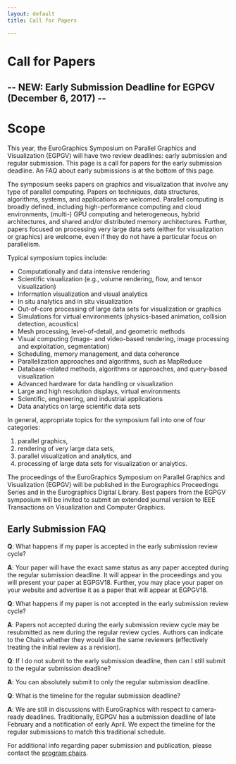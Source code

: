 ```yaml
---
layout: default
title: Call for Papers

---
```


# Call for Papers

## -- NEW: Early Submission Deadline for EGPGV (December 6, 2017) --

# Scope

This year, the EuroGraphics Symposium on Parallel Graphics and Visualization (EGPGV) will have two review deadlines: early submission and regular submission. 
This page is a call for papers for the early submission deadline. 
An FAQ about early submissions is at the bottom of this page.

The symposium seeks papers on graphics and visualization that involve any type of parallel computing. 
Papers on techniques, data structures, algorithms, systems, and applications are welcomed. 
Parallel computing is broadly defined, including high-performance computing and cloud environments, (multi-) GPU computing and heterogeneous, hybrid architectures, and shared and/or distributed memory architectures.
Further, papers focused on processing very large data sets (either for visualization or graphics) are welcome, even if they do not have a particular focus on parallelism.

Typical symposium topics include:

* Computationally and data intensive rendering
* Scientific visualization (e.g., volume rendering, flow, and tensor visualization)
* Information visualization and visual analytics
* In situ analytics and in situ visualization
* Out-of-core processing of large data sets for visualization or graphics
* Simulations for virtual environments (physics-based animation, collision detection, acoustics)
* Mesh processing, level-of-detail, and geometric methods
* Visual computing (image- and video-based rendering, image processing and exploitation, segmentation)
* Scheduling, memory management, and data coherence
* Parallelization approaches and algorithms, such as MapReduce
* Database-related methods, algorithms or approaches, and query-based visualization
* Advanced hardware for data handling or visualization
* Large and high resolution displays, virtual environments
* Scientific, engineering, and industrial applications
* Data analytics on large scientific data sets

In general, appropriate topics for the symposium fall into one of four categories:
1. parallel graphics,
2. rendering of very large data sets,
3. parallel visualization and analytics, and
4. processing of large data sets for visualization or analytics.

The proceedings of the EuroGraphics Symposium on Parallel Graphics and Visualization (EGPGV) will be published in the Eurographics Proceedings Series and in the Eurographics Digital Library. Best papers from the EGPGV symposium will be invited to submit an extended journal version to IEEE Transactions on Visualization and Computer Graphics.

## Early Submission FAQ

**Q**: What happens if my paper is accepted in the early submission review cycle?

**A**: Your paper will have the exact same status as any paper accepted during the regular submission deadline. It will appear in the proceedings and you will present your paper at EGPGV18. Further, you may place your paper on your website and advertise it as a paper that will appear at EGPGV18.



**Q**: What happens if my paper is not accepted in the early submission review cycle?

**A**: Papers not accepted during the early submission review cycle may be resubmitted as new during the regular review cycles. Authors can indicate to the Chairs whether they would like the same reviewers (effectively treating the initial review as a revision).



**Q**: If I do not submit to the early submission deadline, then can I still submit to the regular submission deadline?

**A**: You can absolutely submit to only the regular submission deadline.



**Q**: What is the timeline for the regular submission deadline?

**A**: We are still in discussions with EuroGraphics with respect to camera-ready deadlines. Traditionally, EGPGV has a submission deadline of late February and a notification of early April. We expect the timeline for the regular submissions to match this traditional schedule. 


For additional info regarding paper submission and publication, please contact the [program chairs](mailto:papers@egpgv.org).